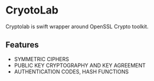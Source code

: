 # CryotoLab
Cryptolab is swift wrapper around OpenSSL Crypto toolkit.

## Features
  - SYMMETRIC CIPHERS
  - PUBLIC KEY CRYPTOGRAPHY AND KEY AGREEMENT
  - AUTHENTICATION CODES, HASH FUNCTIONS


